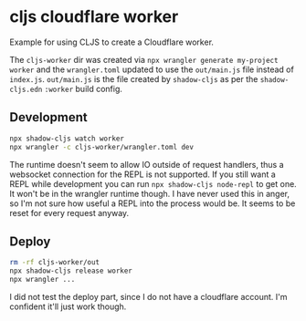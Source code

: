 # cljs cloudflare worker

Example for using CLJS to create a Cloudflare worker.

The `cljs-worker` dir was created via `npx wrangler generate my-project worker` and the `wrangler.toml` updated to use the `out/main.js` file instead of `index.js`. `out/main.js` is the file created by `shadow-cljs` as per the `shadow-cljs.edn` `:worker` build config.


## Development

```sh
npx shadow-cljs watch worker
npx wrangler -c cljs-worker/wrangler.toml dev
```

The runtime doesn't seem to allow IO outside of request handlers, thus a websocket connection for the REPL is not supported. If you still want a REPL while development you can run `npx shadow-cljs node-repl` to get one. It won't be in the wrangler runtime though. I have never used this in anger, so I'm not sure how useful a REPL into the process would be. It seems to be reset for every request anyway.

## Deploy
```sh
rm -rf cljs-worker/out
npx shadow-cljs release worker
npx wrangler ...
```

I did not test the deploy part, since I do not have a cloudflare account. I'm confident it'll just work though.
